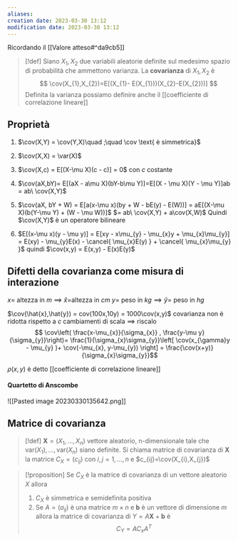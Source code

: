```yaml
---
aliases: 
creation date: 2023-03-30 13:12
modification date: 2023-03-30 13:12
---
```


Ricordando il [[Valore atteso#^da9cb5]] 

>[!def]
>Siano $X_{1},X_{2}$ due variabili aleatorie definite sul medesimo spazio di probabilità che ammettono varianza. La **covarianza** di $X_{1},X_{2}$ è
>$$ \cov(X_{1},X_{2})=E[(X_{1}- E(X_{1}))(X_{2}-E(X_{2}))] $$
>Definita la varianza possiamo definire anche il [[coefficiente di correlazione lineare]]

## Proprietà
1. $\cov(X,Y) = \cov(Y,X)\quad ;\quad \cov \text{ è simmetrica}$
2. $\cov(X,X) = \var(X)$
3. $\cov(X,c) = E[(X-\mu X)(c - c)] = 0$ con $c$ costante
4. $\cov(aX,bY)= E[(aX - a\mu X)(bY-b\mu Y)]=E[(X - \mu X)(Y - \mu Y)]ab = ab\ \cov(X,Y)$
5. $\cov(aX, bY + W) = E[a(x-\mu x)(by + W - bE(y) - E(W))] = aE[(X-\mu X)(b(Y-\mu Y) + (W - \mu W))]$
   $= ab\ \cov(X,Y) + a\cov(X,W)$
   Quindi $\cov(X,Y)$ è un operatore bilineare
   
6. $E[(x-\mu x)(y - \mu y)] = E[xy - x\mu_{y} - \mu_{x}y + \mu_{x}\mu_{y}] = E(xy) - \mu_{y}E(x) - \cancel{ \mu_{x}E(y) } + \cancel{ \mu_{x}\mu_{y} }$
   quindi $\cov(x,y) = E(x,y) - E(x)E(y)$

## Difetti della covarianza come misura di interazione

$x =$ altezza in $m$ $\implies$ $\hat{x} =$altezza in $cm$
$y =$ peso in $kg \implies \hat{y} =$ peso in $hg$

$\cov(\hat{x},\hat{y}) = cov(100x,10y) = 1000\cov(x,y)$
covarianza non è ridotta rispetto a $c$ cambiamenti di scala $\implies$ riscalo
$$ \cov\left( \frac{x-\mu_{x}}{\sigma_{x}} , \frac{y-\mu y}{\sigma_{y}}\right)= \frac{1}{\sigma_{x}\sigma_{y}}\left[ \cov(x_{\gamma}y - \mu_{y} )+ \cov(-\mu_{x}, y-\mu_{y}) \right]  = \frac{\cov(x+y)}{\sigma_{x}\sigma_{y}}$$

$\rho(x,y)$ è detto [[coefficiente di correlazione lineare]]


#### Quartetto di Anscombe
![[Pasted image 20230330135642.png]]

## Matrice di covarianza
>[!def]
>$\mathbf{X} = (X_{1},\dots,X_{n})$ vettore aleatorio, n-dimensionale tale che $\text{var}(X_{1}),\dots,\text{var}(X_{n})$ siano definite. Si chiama matrice di covarianza di $\mathbf{X}$ la matrice $C_{X} = (c_{ij})$ con $i,j=1,\dots,n$ e $c_{ij}=\cov(X_{i},X_{j})$

>[!proposition]
>Se $C_{X}$ è la matrice di covarianza di un vettore aleatorio $X$ allora
>1. $C_{X}$ è simmetrica e semidefinita positiva
>2. Se $A = (a_{ij})$ è una matrice $m\times n$ e $\mathbf{b}$ è un vettore di dimensione $m$ allora la matrice di covarianza di $Y=A\mathbf{X}+\mathbf{b}$ è
>$$ C_{Y} = AC_{x}A^T $$
